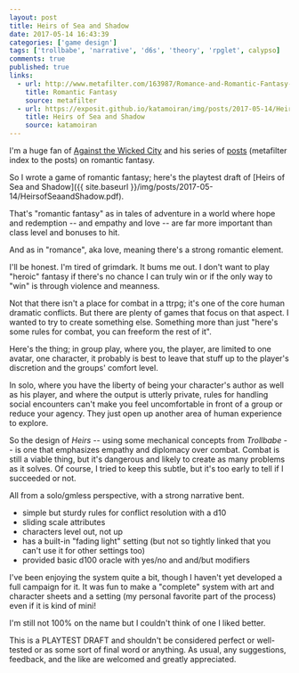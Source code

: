 ```yaml
---
layout: post
title: Heirs of Sea and Shadow
date: 2017-05-14 16:43:39
categories: ['game design']
tags: ['trollbabe', 'narrative', 'd6s', 'theory', 'rpglet', calypso]
comments: true
published: true
links:
  - url: http://www.metafilter.com/163987/Romance-and-Romantic-Fantasy-in-Tabletop-Roleplaying-Games
    title: Romantic Fantasy
    source: metafilter
  - url: https://exposit.github.io/katamoiran/img/posts/2017-05-14/HeirsofSeaandShadow.pdf
    title: Heirs of Sea and Shadow
    source: katamoiran
---
```


I'm a huge fan of [Against the Wicked City](http://udan-adan.blogspot.co.uk/) and his series of [posts](http://www.metafilter.com/163987/Romance-and-Romantic-Fantasy-in-Tabletop-Roleplaying-Games) (metafilter index to the posts) on romantic fantasy.

So I wrote a game of romantic fantasy; here's the playtest draft of [Heirs of Sea and Shadow]({{ site.baseurl }}/img/posts/2017-05-14/HeirsofSeaandShadow.pdf).

<!--more-->

That's "romantic fantasy" as in tales of adventure in a world where hope and redemption -- and empathy and love -- are far more important than class level and bonuses to hit.

And as in "romance", aka love, meaning there's a strong romantic element.

I'll be honest. I'm tired of grimdark. It bums me out. I don't want to play "heroic" fantasy if there's no chance I can truly win or if the only way to "win" is through violence and meanness.

Not that there isn't a place for combat in a ttrpg; it's one of the core human dramatic conflicts. But there are plenty of games that focus on that aspect. I wanted to try to create something else. Something more than just "here's some rules for combat, you can freeform the rest of it".

Here's the thing; in group play, where you, the player, are limited to one avatar, one character, it probably is best to leave that stuff up to the player's discretion and the groups' comfort level.

In solo, where you have the liberty of being your character's author as well as his player, and where the output is utterly private, rules for handling social encounters can't make you feel uncomfortable in front of a group or reduce your agency. They just open up another area of human experience to explore.

So the design of *Heirs* -- using some mechanical concepts from *Trollbabe* -- is one that emphasizes empathy and diplomacy over combat. Combat is still a viable thing, but it's dangerous and likely to create as many problems as it solves. Of course, I tried to keep this subtle, but it's too early to tell if I succeeded or not.

All from a solo/gmless perspective, with a strong narrative bent.

* simple but sturdy rules for conflict resolution with a d10
* sliding scale attributes
* characters level out, not up
* has a built-in "fading light" setting (but not so tightly linked that you can't use it for other settings too)
* provided basic d100 oracle with yes/no and and/but modifiers

I've been enjoying the system quite a bit, though I haven't yet developed a full campaign for it. It was fun to make a "complete" system with art and character sheets and a setting (my personal favorite part of the process) even if it is kind of mini!

I'm still not 100% on the name but I couldn't think of one I liked better.

This is a PLAYTEST DRAFT and shouldn't be considered perfect or well-tested or as some sort of final word or anything. As usual, any suggestions, feedback, and the like are welcomed and greatly appreciated.
